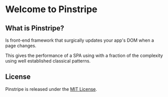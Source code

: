 
# Welcome to Pinstripe

## What is Pinstripe?

Is front-end framework that surgically updates your app's DOM when a page changes.

This gives the performance of a SPA using with a fraction of the complexity using well established classical patterns.

## License

Pinstripe is released under the [MIT License](https://opensource.org/licenses/MIT).
